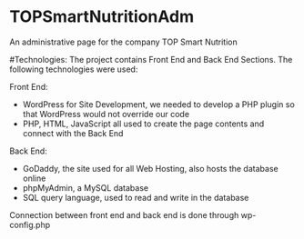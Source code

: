 # TOPSmartNutritionAdm
An administrative page for the company TOP Smart Nutrition

#Technologies:
The project contains Front End and Back End Sections. The following technologies were used:

Front End:
  - WordPress for Site Development, we needed to develop a PHP plugin so that WordPress would not override our code
  - PHP, HTML, JavaScript all used to create the page contents and connect with the Back End

Back End:
  - GoDaddy, the site used for all Web Hosting, also hosts the database online
  - phpMyAdmin, a MySQL database
  - SQL query language, used to read and write in the database

 Connection between front end and back end is done through wp-config.php